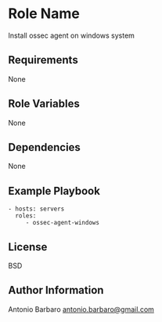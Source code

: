 Role Name
=========

Install ossec agent on windows system

Requirements
------------

None

Role Variables
--------------

None

Dependencies
------------

None

Example Playbook
----------------

    - hosts: servers
      roles:
         - ossec-agent-windows

License
-------

BSD

Author Information
------------------

Antonio Barbaro <antonio.barbaro@gmail.com>
